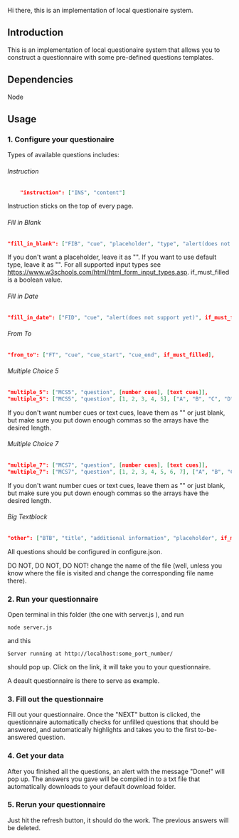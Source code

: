 Hi there, this is an implementation of local questionaire system.


## Introduction

This is an implementation of local questionaire system that allows you to construct a questionnaire with some pre-defined questions templates.

## Dependencies
Node

## Usage
### 1. Configure your questionaire
Types of available questions includes:
###### Instruction
```json
    "instruction": ["INS", "content"]
```
Instruction sticks on the top of every page.
###### Fill in Blank
```json
"fill_in_blank": ["FIB", "cue", "placeholder", "type", "alert(does not support yet)", if_must_filled]
```
If you don't want a placeholder, leave it as "".
If you want to use default type, leave it as "". For all supported input types see https://www.w3schools.com/html/html_form_input_types.asp.
if_must_filled is a boolean value.

###### Fill in Date
```json
"fill_in_date": ["FID", "cue", "alert(does not support yet)", if_must_filled],
```

###### From To
```json
"from_to": ["FT", "cue", "cue_start", "cue_end", if_must_filled],
```

###### Multiple Choice 5
```json
"multiple_5": ["MCS5", "question", [number cues], [text cues]],
"multiple_5": ["MCS5", "question", [1, 2, 3, 4, 5], ["A", "B", "C", "D", ""]],
```
If you don't want number cues or text cues, leave them as "" or just blank, but make sure you put down enough commas so the arrays have the desired length.

###### Multiple Choice 7
```json
"multiple_7": ["MCS7", "question", [number cues], [text cues]],
"multiple_7": ["MCS7", "question", [1, 2, 3, 4, 5, 6, 7], ["A", "B", "C", "D", "", "", ""]],
```
If you don't want number cues or text cues, leave them as "" or just blank, but make sure you put down enough commas so the arrays have the desired length.

###### Big Textblock
```json
"other": ["BTB", "title", "additional information", "placeholder", if_must_filled]
```

All questions should be configured in configure.json.

DO NOT, DO NOT, DO NOT! change the name of the file (well, unless you know where the file is visited and change the corresponding file name there).


### 2. Run your questionnaire

Open terminal in this folder (the one with server.js ), and run
```
node server.js
```

and this 
```
Server running at http://localhost:some_port_number/

```
should pop up.
Click on the link, it will take you to your questionnaire.

A deault questionnaire is there to serve as example.

### 3. Fill out the questionnaire

Fill out your questionnaire. 
Once the "NEXT" button is clicked, the questionnaire automatically checks for unfilled questions that should be answered, and automatically highlights and takes you to the first to-be-answered question.

### 4. Get your data

After you finished all the questions, an alert with the message "Done!" will pop up. The answers you gave will be compiled in to a txt file that automatically downloads to your default download folder.

### 5. Rerun your questionnaire

Just hit the refresh button, it should do the work.
The previous answers will be deleted.



